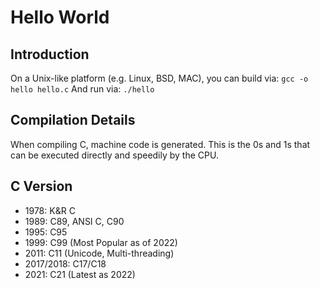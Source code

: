 # Hello World

## Introduction

On a Unix-like platform (e.g. Linux, BSD, MAC), you can build via: `gcc -o hello hello.c`
And run via: `./hello`

## Compilation Details

When compiling C, machine code is generated. This is the 0s and 1s that can be executed directly and speedily by the CPU.

## C Version

* 1978: K&R C
* 1989: C89, ANSI C, C90
* 1995: C95
* 1999: C99 (Most Popular as of 2022)
* 2011: C11 (Unicode, Multi-threading)
* 2017/2018: C17/C18
* 2021: C21 (Latest as 2022)
